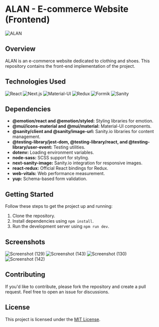 # ALAN - E-commerce Website (Frontend)

![ALAN](https://github.com/VIGNESHVARA2004/ALAN-Ecommerce-FrontEnd/assets/110531516/1b9cb2bd-e33a-4618-a1b1-65afe365107b)


## Overview

ALAN is an e-commerce website dedicated to clothing and shoes. This repository contains the front-end implementation of the project.

## Technologies Used

<p align="left">
  <!-- React -->
  <img src="https://img.shields.io/badge/React-18.2.0-61DAFB?style=flat&logo=react&logoColor=white" alt="React">
  
  <!-- Next.js -->
  <img src="https://img.shields.io/badge/Next.js-13.1.1-black?style=flat&logo=next.js&logoColor=white" alt="Next.js">
  
  <!-- Material-UI -->
  <img src="https://img.shields.io/badge/Material--UI-5.10.16-0081CB?style=flat&logo=material-ui&logoColor=white" alt="Material-UI">

  <!-- Redux -->
  <img src="https://img.shields.io/badge/Redux-8.0.5-764ABC?style=flat&logo=redux&logoColor=white" alt="Redux">
  
  <!-- Formik -->
  <img src="https://img.shields.io/badge/Formik-2.2.9-FE7F2D?style=flat&logo=formik&logoColor=white" alt="Formik">

  <!-- Sanity -->
  <img src="https://img.shields.io/badge/Sanity-3.4.1-151515?style=flat&logo=sanity&logoColor=white" alt="Sanity">
</p>

## Dependencies

- **@emotion/react and @emotion/styled:** Styling libraries for emotion.
- **@mui/icons-material and @mui/material:** Material-UI components.
- **@sanity/client and @sanity/image-url:** Sanity.io libraries for content management.
- **@testing-library/jest-dom, @testing-library/react, and @testing-library/user-event:** Testing utilities.
- **dotenv:** Loading environment variables.
- **node-sass:** SCSS support for styling.
- **next-sanity-image:** Sanity.io integration for responsive images.
- **react-redux:** Official React bindings for Redux.
- **web-vitals:** Web performance measurement.
- **yup:** Schema-based form validation.

## Getting Started

Follow these steps to get the project up and running:

1. Clone the repository.
2. Install dependencies using `npm install`.
3. Run the development server using `npm run dev`.

## Screenshots

![Screenshot (129)](https://github.com/VIGNESHVARA2004/ALAN-Ecommerce-FrontEnd/assets/110531516/3ea84f51-cc1d-48d9-8f90-acaff3ca5f70)
![Screenshot (143)](https://github.com/VIGNESHVARA2004/ALAN-Ecommerce-FrontEnd/assets/110531516/b7bd297d-5d20-46db-b555-df75dbfc98db)
![Screenshot (130)](https://github.com/VIGNESHVARA2004/ALAN-Ecommerce-FrontEnd/assets/110531516/05bde3f1-1b37-4f27-b524-186960c19f39)
![Screenshot (142)](https://github.com/VIGNESHVARA2004/ALAN-Ecommerce-FrontEnd/assets/110531516/e8a15568-54fe-48b0-9b1f-1a0f5d41be6d)

## Contributing

If you'd like to contribute, please fork the repository and create a pull request. Feel free to open an issue for discussions.

## License

This project is licensed under the [MIT License](LICENSE).
